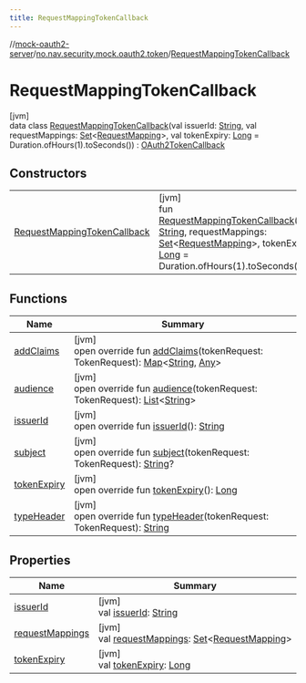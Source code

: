 ```yaml
---
title: RequestMappingTokenCallback
---
```

//[mock-oauth2-server](../../../index.html)/[no.nav.security.mock.oauth2.token](../index.html)/[RequestMappingTokenCallback](index.html)



# RequestMappingTokenCallback



[jvm]\
data class [RequestMappingTokenCallback](index.html)(val issuerId: [String](https://kotlinlang.org/api/latest/jvm/stdlib/kotlin/-string/index.html), val requestMappings: [Set](https://kotlinlang.org/api/latest/jvm/stdlib/kotlin.collections/-set/index.html)&lt;[RequestMapping](../-request-mapping/index.html)&gt;, val tokenExpiry: [Long](https://kotlinlang.org/api/latest/jvm/stdlib/kotlin/-long/index.html) = Duration.ofHours(1).toSeconds()) : [OAuth2TokenCallback](../-o-auth2-token-callback/index.html)



## Constructors


| | |
|---|---|
| [RequestMappingTokenCallback](-request-mapping-token-callback.html) | [jvm]<br>fun [RequestMappingTokenCallback](-request-mapping-token-callback.html)(issuerId: [String](https://kotlinlang.org/api/latest/jvm/stdlib/kotlin/-string/index.html), requestMappings: [Set](https://kotlinlang.org/api/latest/jvm/stdlib/kotlin.collections/-set/index.html)&lt;[RequestMapping](../-request-mapping/index.html)&gt;, tokenExpiry: [Long](https://kotlinlang.org/api/latest/jvm/stdlib/kotlin/-long/index.html) = Duration.ofHours(1).toSeconds()) |


## Functions


| Name | Summary |
|---|---|
| [addClaims](add-claims.html) | [jvm]<br>open override fun [addClaims](add-claims.html)(tokenRequest: TokenRequest): [Map](https://kotlinlang.org/api/latest/jvm/stdlib/kotlin.collections/-map/index.html)&lt;[String](https://kotlinlang.org/api/latest/jvm/stdlib/kotlin/-string/index.html), [Any](https://kotlinlang.org/api/latest/jvm/stdlib/kotlin/-any/index.html)&gt; |
| [audience](audience.html) | [jvm]<br>open override fun [audience](audience.html)(tokenRequest: TokenRequest): [List](https://kotlinlang.org/api/latest/jvm/stdlib/kotlin.collections/-list/index.html)&lt;[String](https://kotlinlang.org/api/latest/jvm/stdlib/kotlin/-string/index.html)&gt; |
| [issuerId](issuer-id.html) | [jvm]<br>open override fun [issuerId](issuer-id.html)(): [String](https://kotlinlang.org/api/latest/jvm/stdlib/kotlin/-string/index.html) |
| [subject](subject.html) | [jvm]<br>open override fun [subject](subject.html)(tokenRequest: TokenRequest): [String](https://kotlinlang.org/api/latest/jvm/stdlib/kotlin/-string/index.html)? |
| [tokenExpiry](token-expiry.html) | [jvm]<br>open override fun [tokenExpiry](token-expiry.html)(): [Long](https://kotlinlang.org/api/latest/jvm/stdlib/kotlin/-long/index.html) |
| [typeHeader](type-header.html) | [jvm]<br>open override fun [typeHeader](type-header.html)(tokenRequest: TokenRequest): [String](https://kotlinlang.org/api/latest/jvm/stdlib/kotlin/-string/index.html) |


## Properties


| Name | Summary |
|---|---|
| [issuerId](issuer-id.html) | [jvm]<br>val [issuerId](issuer-id.html): [String](https://kotlinlang.org/api/latest/jvm/stdlib/kotlin/-string/index.html) |
| [requestMappings](request-mappings.html) | [jvm]<br>val [requestMappings](request-mappings.html): [Set](https://kotlinlang.org/api/latest/jvm/stdlib/kotlin.collections/-set/index.html)&lt;[RequestMapping](../-request-mapping/index.html)&gt; |
| [tokenExpiry](token-expiry.html) | [jvm]<br>val [tokenExpiry](token-expiry.html): [Long](https://kotlinlang.org/api/latest/jvm/stdlib/kotlin/-long/index.html) |


